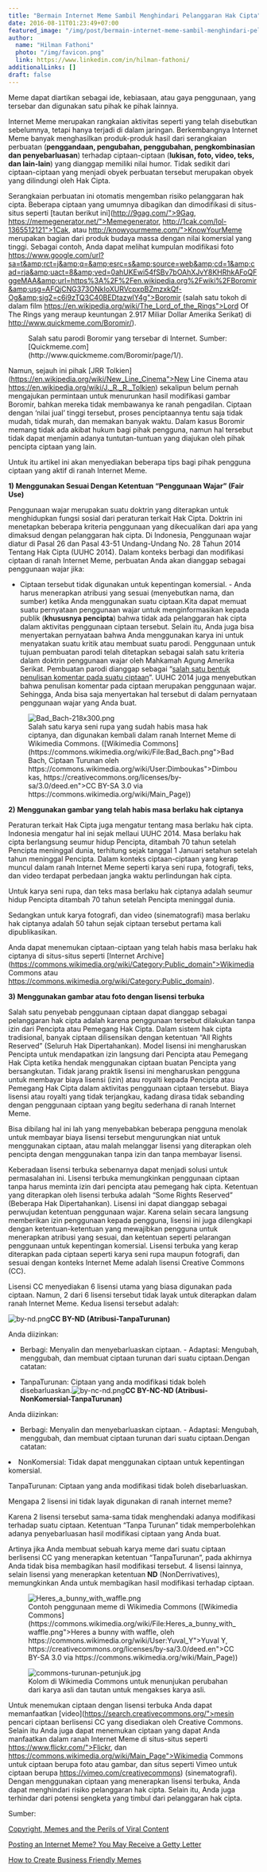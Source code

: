 ```yaml
---
title: "Bermain Internet Meme Sambil Menghindari Pelanggaran Hak Cipta"
date: 2016-08-11T01:23:49+07:00
featured_image: "/img/post/bermain-internet-meme-sambil-menghindari-pelanggaran-hak-cipta/26fb0687857f226a3f02543110fc89807598ec178f7bed1251a28c2aabbf8e47.jpg"
author:
  name: "Hilman Fathoni"
  photo: "/img/favicon.png"
  link: https://www.linkedin.com/in/hilman-fathoni/
additionalLinks: []
draft: false
---
```



Meme dapat diartikan sebagai ide, kebiasaan, atau gaya penggunaan,  yang tersebar dan digunakan satu pihak ke pihak lainnya.

Internet Meme merupakan rangkaian aktivitas seperti yang telah disebutkan sebelumnya, tetapi hanya terjadi di dalam jaringan. Berkembangnya Internet Meme banyak menghasilkan produk-produk hasil dari serangkaian perbuatan (**penggandaan, pengubahan, penggubahan, pengkombinasian dan penyebarluasan**) terhadap ciptaan-ciptaan (**lukisan, foto, video, teks, dan lain-lain**) yang dianggap memiliki nilai humor. Tidak sedikit dari ciptaan-ciptaan yang menjadi obyek perbuatan tersebut merupakan obyek yang dilindungi oleh Hak Cipta.

Serangkaian perbuatan ini otomatis mengemban risiko pelanggaran hak cipta. Beberapa ciptaan yang umumnya dibagikan dan dimodifikasi di situs-situs seperti [tautan berikut ini](http://9gag.com/">9Gag, https://memegenerator.net/">Memegenerator, http://1cak.com/lol-1365512121">1Cak, atau http://knowyourmeme.com/">KnowYourMeme merupakan bagian dari produk budaya massa dengan nilai komersial yang tinggi. Sebagai contoh, Anda dapat melihat kumpulan modifikasi foto https://www.google.com/url?sa=t&amp;rct=j&amp;q=&amp;esrc=s&amp;source=web&amp;cd=1&amp;cad=rja&amp;uact=8&amp;ved=0ahUKEwi54fSBv7bOAhXJvY8KHRhkAFoQFggeMAA&amp;url=https%3A%2F%2Fen.wikipedia.org%2Fwiki%2FBoromir&amp;usg=AFQjCNG373ONkIoXURVcpxpBZmzxkQf-Og&amp;sig2=c6i9zTQ3C40BEDtazwlY4g">Boromir (salah satu tokoh di dalam film https://en.wikipedia.org/wiki/The_Lord_of_the_Rings">Lord Of The Rings yang meraup keuntungan 2.917 Miliar Dollar Amerika Serikat) di http://www.quickmeme.com/Boromir/).

<figure class="figure w-sm-50 float-sm-end ms-sm-5 mt-3 mb-4">

  

  <figcaption class="figure-caption">Salah satu parodi Boromir yang tersebar di Internet. Sumber: [Quickmeme.com](http://www.quickmeme.com/Boromir/page/1/).</figcaption>

</figure>

Namun, sejauh ini pihak [JRR Tolkien](https://en.wikipedia.org/wiki/New_Line_Cinema">New Line Cinema atau https://en.wikipedia.org/wiki/J._R._R._Tolkien) sekalipun belum pernah mengajukan permintaan untuk menurunkan hasil modifikasi gambar Boromir, bahkan mereka tidak membawanya ke ranah pengadilan. Ciptaan dengan ‘nilai jual’ tinggi tersebut, proses penciptaannya tentu saja tidak mudah, tidak murah, dan memakan banyak waktu. Dalam kasus Boromir memang tidak ada akibat hukum bagi pihak pengguna, namun hal tersebut tidak dapat menjamin adanya tuntutan-tuntuan yang diajukan oleh pihak pencipta ciptaan yang lain.

Untuk itu artikel ini akan menyediakan beberapa tips bagi pihak pengguna ciptaan yang aktif di ranah Internet Meme.

**1) Menggunakan Sesuai Dengan Ketentuan “Penggunaan Wajar” (Fair Use)**

Penggunaan wajar merupakan suatu doktrin yang diterapkan untuk menghidupkan fungsi sosial dari peraturan terkait Hak Cipta. Doktrin ini menetapkan beberapa kriteria penggunaan yang dikecualikan dari apa yang dimaksud dengan pelanggaran hak cipta. Di Indonesia, Penggunaan wajar diatur di Pasal 26 dan Pasal 43-51  Undang-Undang No. 28 Tahun 2014 Tentang Hak Cipta (UUHC 2014). Dalam konteks berbagi dan modifikasi ciptaan di ranah Internet Meme, perbuatan Anda akan dianggap sebagai penggunaan wajar jika:

  - Ciptaan tersebut tidak digunakan untuk kepentingan komersial.  - Anda harus menerapkan atribusi yang sesuai (menyebutkan nama, dan sumber) ketika Anda menggunakan suatu ciptaan.Kita dapat memuat suatu pernyataan penggunaan wajar untuk menginformasikan kepada publik (**khususnya pencipta**) bahwa tidak ada pelanggaran hak cipta dalam aktivitas penggunaan ciptaan tersebut.  Selain itu, Anda juga bisa menyertakan pernyataan bahwa Anda menggunakan karya ini untuk menyatakan suatu kritik atau membuat suatu parodi. Penggunaan untuk tujuan pembuatan parodi telah ditetapkan sebagai salah satu kriteria dalam doktrin penggunaan wajar oleh Mahkamah Agung Amerika Serikat. Pembuatan parodi dianggap sebagai “[salah satu bentuk penulisan komentar pada suatu ciptaan](http://artlawjournal.com/internet-meme-getty-letter/)”. UUHC 2014 juga menyebutkan bahwa penulisan komentar pada ciptaan merupakan penggunaan wajar. Sehingga, Anda bisa saja menyertakan hal tersebut di dalam pernyataan penggunaan wajar yang Anda buat.

<figure class="figure w-sm-25 float-sm-end ms-sm-5 mt-3 mb-4">

  <img src="../../uploads/Bad_Bach-218x300.png" alt="Bad_Bach-218x300.png" class="figure-img img-fluid">

  <figcaption class="figure-caption">Salah satu karya seni rupa yang sudah habis masa hak ciptanya, dan digunakan kembali dalam ranah Internet Meme di Wikimedia Commons. ([Wikimedia Commons](https://commons.wikimedia.org/wiki/File:Bad_Bach.png">Bad Bach, Ciptaan Turunan oleh https://commons.wikimedia.org/wiki/User:Dimboukas">Dimboukas, https://creativecommons.org/licenses/by-sa/3.0/deed.en">CC BY-SA 3.0 via https://commons.wikimedia.org/wiki/Main_Page))</figcaption>

</figure>

**2) Menggunakan gambar yang telah habis masa berlaku hak ciptanya**

Peraturan terkait Hak Cipta juga mengatur tentang masa berlaku hak cipta. Indonesia mengatur hal ini sejak mellaui UUHC 2014. Masa berlaku hak cipta berlangsung seumur hidup Pencipta, ditambah 70 tahun setelah Pencipta meninggal dunia, terhitung sejak tanggal 1 Januari setahun setelah tahun meninggal Pencipta. Dalam konteks ciptaan-ciptaan yang kerap muncul dalam ranah Internet Meme seperti karya seni rupa, fotografi, teks, dan video terdapat perbedaan jangka waktu perlindungan hak cipta.

Untuk karya seni rupa, dan teks masa berlaku hak ciptanya adalah seumur hidup Pencipta ditambah 70 tahun setelah Pencipta meninggal dunia.

Sedangkan untuk karya fotografi, dan video (sinematografi) masa berlaku hak ciptanya adalah 50 tahun sejak ciptaan tersebut pertama kali dipublikasikan.

Anda dapat menemukan ciptaan-ciptaan yang telah habis masa berlaku hak ciptanya di situs-situs seperti [Internet Archive](https://commons.wikimedia.org/wiki/Category:Public_domain">Wikimedia Commons atau https://commons.wikimedia.org/wiki/Category:Public_domain).

**3) Menggunakan gambar atau foto dengan lisensi terbuka**

Salah satu penyebab penggunaan ciptaan dapat dianggap sebagai pelanggaran hak cipta adalah karena penggunaan tersebut dilakukan tanpa izin dari Pencipta atau Pemegang Hak Cipta. Dalam sistem hak cipta tradisional, banyak ciptaan dilisensikan dengan ketentuan “All Rights Reserved” (Seluruh Hak Dipertahankan). Model lisensi ini mengharuskan Pencipta untuk mendapatkan izin langsung dari Pencipta atau Pemegang Hak Cipta ketika hendak menggunakan ciptaan buatan Pencipta yang bersangkutan. Tidak jarang praktik lisensi ini mengharuskan pengguna untuk membayar biaya lisensi (izin) atau royalti kepada Pencipta atau Pemegang Hak Cipta dalam aktivitas penggunaan ciptaan tersebut. Biaya lisensi atau royalti yang tidak terjangkau, kadang dirasa tidak sebanding dengan penggunaan ciptaan yang begitu sederhana di ranah Internet Meme.

Bisa dibilang hal ini lah yang menyebabkan beberapa pengguna menolak untuk membayar biaya lisensi tersebut mengurungkan niat untuk menggunakan ciptaan, atau malah melanggar lisensi yang diterapkan oleh pencipta dengan menggunakan tanpa izin dan tanpa membayar lisensi.

Keberadaan lisensi terbuka sebenarnya dapat menjadi solusi untuk permasalahan ini. Lisensi terbuka memungkinkan penggunaan ciptaan tanpa harus meminta izin dari pencipta atau pemegang hak cipta. Ketentuan yang diterapkan oleh lisensi terbuka adalah “Some Rights Reserved” (Beberapa Hak Dipertahankan). Lisensi ini dapat dianggap sebagai perwujudan ketentuan penggunaan wajar. Karena selain secara langsung memberikan izin penggunaan kepada pengguna, lisensi ini juga dilengkapi dengan ketentuan-ketentuan yang mewajibkan pengguna untuk menerapkan atribusi yang sesuai, dan ketentuan seperti pelarangan penggunaan untuk kepentingan komersial. Lisensi terbuka yang kerap diterapkan pada ciptaan seperti karya seni rupa maupun fotografi, dan sesuai dengan konteks Internet Meme adalah lisensi Creative Commons (CC).

Lisensi CC menyediakan 6 lisensi utama yang biasa digunakan pada ciptaan. Namun, 2 dari 6 lisensi tersebut tidak layak untuk diterapkan dalam ranah Internet Meme. Kedua lisensi tersebut adalah:

<img src="../../uploads/by-nd.png" alt="by-nd.png" class="img-fluid w-25 borderless mt-3 mb-4">**CC BY-ND (Atribusi-TanpaTurunan)**

Anda diizinkan:

  - Berbagi: Menyalin dan menyebarluaskan ciptaan.  - Adaptasi: Mengubah, menggubah, dan membuat ciptaan turunan dari suatu ciptaan.Dengan catatan:

  - TanpaTurunan: Ciptaan yang anda modifikasi tidak boleh disebarluaskan.<img src="../../uploads/by-nc-nd.png" alt="by-nc-nd.png" class="img-fluid w-25 borderless mt-3 mb-4">**CC BY-NC-ND (Atribusi-NonKomersial-TanpaTurunan)**

Anda diizinkan:

  - Berbagi: Menyalin dan menyebarluaskan ciptaan.  - Adaptasi: Mengubah, menggubah, dan membuat ciptaan turunan dari suatu ciptaan.Dengan catatan:

  <li>NonKomersial: Tidak dapat menggunakan ciptaan untuk kepentingan komersial.

TanpaTurunan: Ciptaan yang anda modifikasi tidak boleh disebarluaskan.</li>

Mengapa 2 lisensi ini tidak layak digunakan di ranah internet meme?

Karena 2 lisensi tersebut sama-sama tidak menghendaki adanya modifikasi terhadap suatu ciptaan. Ketentuan “Tanpa Turunan” tidak memperbolehkan adanya penyebarluasan hasil modifikasi ciptaan yang Anda buat.

Artinya jika Anda membuat sebuah karya meme dari suatu ciptaan berlisensi CC yang menerapkan ketentuan “TanpaTurunan”, pada akhirnya Anda tidak bisa membagikan hasil modifikasi tersebut. 4 lisensi lainnya, selain lisensi yang menerapkan ketentuan **ND** (NonDerrivatives), memungkinkan Anda untuk membagikan hasil modifikasi terhadap ciptaan.

<figure class="figure w-sm-50 mt-3 mb-4">

  <img src="../../uploads/Heres_a_bunny_with_waffle.png" alt="Heres_a_bunny_with_waffle.png" class="figure-img img-fluid">

  <figcaption class="figure-caption">Contoh penggunaan meme di Wikimedia Commons ([Wikimedia Commons](https://commons.wikimedia.org/wiki/File:Heres_a_bunny_with_waffle.png">Heres a bunny with waffle, oleh https://commons.wikimedia.org/wiki/User:Yuval_Y">Yuval Y, https://creativecommons.org/licenses/by-sa/3.0/deed.en">CC BY-SA 3.0 via https://commons.wikimedia.org/wiki/Main_Page))</figcaption>

</figure>

<figure class="figure w-sm-50 mt-3 mb-4">

  <img src="../../uploads/commons-turunan-petunjuk.jpg" alt="commons-turunan-petunjuk.jpg" class="figure-img img-fluid">

  <figcaption class="figure-caption">Kolom di Wikimedia Commons untuk menunjukan perubahan dari karya asli dan tautan untuk mengakses karya asli.</figcaption>

</figure>

Untuk menemukan ciptaan dengan lisensi terbuka Anda dapat memanfaatkan [video](https://search.creativecommons.org/">mesin pencari ciptaan berlisensi CC yang disediakan oleh Creative Commons. Selain itu Anda juga dapat menemukan ciptaan yang dapat Anda manfaatkan dalam ranah Internet Meme di situs-situs seperti https://www.flickr.com/">Flickr, dan https://commons.wikimedia.org/wiki/Main_Page">Wikimedia Commons untuk ciptaan berupa foto atau gambar, dan situs seperti Vimeo untuk ciptaan berupa https://vimeo.com/creativecommons) (sinematografi). Dengan menggunakan ciptaan yang menerapkan lisensi terbuka, Anda dapat menghindari risiko pelanggaran hak cipta. Selain itu, Anda juga terhindar dari potensi sengketa yang timbul dari pelanggaran hak cipta.

Sumber:

[Copyright, Memes and the Perils of Viral Content](https://www.plagiarismtoday.com/2013/05/07/copyright-memes-and-the-perils-of-viral-content/)

[Posting an Internet Meme? You May Receive a Getty Letter](http://artlawjournal.com/internet-meme-getty-letter/)

[How to Create Business Friendly Memes](http://www.commonplaces.com/blog/how-to-create-business-friendly-memes/)

